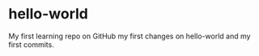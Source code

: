 # hello-world
My first learning repo on GitHub
my first changes on hello-world and my first commits. 
